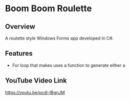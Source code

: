 # Boom Boom Roulette

## Overview
A roulette style Windows Forms app developed in C#. 

## Features
- For loop that makes uses a function to generate either a 

## YouTube Video Link
https://youtu.be/pcdj-lBgnJM
